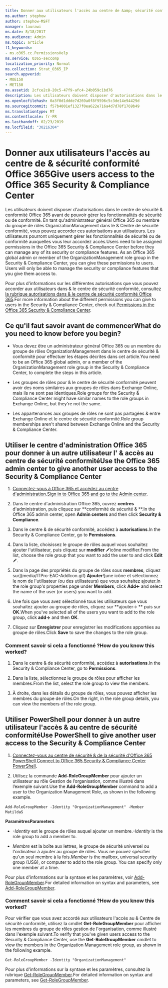 ```yaml
---
title: Donner aux utilisateurs l'accès au centre de &amp; sécurité conformité Office 365
ms.author: stephow
author: stephow-MSFT
manager: laurawi
ms.date: 8/18/2017
ms.audience: Admin
ms.topic: article
f1_keywords:
- ms.o365.cc.PermissionsHelp
ms.service: O365-seccomp
localization_priority: Normal
ms.collection: Strat_O365_IP
search.appverid:
- MOE150
- MET150
ms.assetid: 2cfce2c8-20c5-47f9-afc4-24b059c1bd76
description: Les utilisateurs doivent disposer d'autorisations dans le centre de sécurité &amp; conformité Office 365 avant de pouvoir gérer les fonctionnalités de sécurité ou de conformité.
ms.openlocfilehash: 0a3f0d1ddde7d269a0f8f9596c5c3de14e94429d
ms.sourcegitcommit: f57b4001ef1327f0ea622e716a4d7d78f1769b49
ms.translationtype: MT
ms.contentlocale: fr-FR
ms.lasthandoff: 02/23/2019
ms.locfileid: "30216304"
---
```

# <a name="give-users-access-to-the-office-365-security-amp-compliance-center"></a><span data-ttu-id="5da2c-103">Donner aux utilisateurs l'accès au centre de &amp; sécurité conformité Office 365</span><span class="sxs-lookup"><span data-stu-id="5da2c-103">Give users access to the Office 365 Security &amp; Compliance Center</span></span>

<span data-ttu-id="5da2c-p101">Les utilisateurs doivent disposer d'autorisations dans le centre de sécurité &amp; conformité Office 365 avant de pouvoir gérer les fonctionnalités de sécurité ou de conformité. En tant qu'administrateur général Office 365 ou membre du groupe de rôles OrganizationManagement dans le &amp; Centre de sécurité conformité, vous pouvez accorder ces autorisations aux utilisateurs. Les utilisateurs pourront uniquement gérer les fonctionnalités de sécurité ou de conformité auxquelles vous leur accordez accès.</span><span class="sxs-lookup"><span data-stu-id="5da2c-p101">Users need to be assigned permissions in the Office 365 Security &amp; Compliance Center before they can manage any of its security or compliance features. As an Office 365 global admin or member of the OrganizationManagement role group in the Security &amp; Compliance Center, you can give these permissions to users. Users will only be able to manage the security or compliance features that you give them access to.</span></span> 
  
<span data-ttu-id="5da2c-107">Pour plus d'informations sur les différentes autorisations que vous pouvez accorder aux utilisateurs dans &amp; le centre de sécurité conformité, consultez [la rubrique autorisations dans &amp; le centre de sécurité conformité Office 365](permissions-in-the-security-and-compliance-center.md).</span><span class="sxs-lookup"><span data-stu-id="5da2c-107">For more information about the different permissions you can give to users in the Security &amp; Compliance Center, check out [Permissions in the Office 365 Security &amp; Compliance Center](permissions-in-the-security-and-compliance-center.md).</span></span>
  
## <a name="what-do-you-need-to-know-before-you-begin"></a><span data-ttu-id="5da2c-108">Ce qu'il faut savoir avant de commencer</span><span class="sxs-lookup"><span data-stu-id="5da2c-108">What do you need to know before you begin?</span></span>

- <span data-ttu-id="5da2c-109">Vous devez être un administrateur général Office 365 ou un membre du groupe de rôles OrganizationManagement dans le centre de sécurité &amp; conformité pour effectuer les étapes décrites dans cet article.</span><span class="sxs-lookup"><span data-stu-id="5da2c-109">You need to be an Office 365 global admin, or a member of the OrganizationManagement role group in the Security &amp; Compliance Center, to complete the steps in this article.</span></span>
    
- <span data-ttu-id="5da2c-110">Les groupes de rôles pour &amp; le centre de sécurité conformité peuvent avoir des noms similaires aux groupes de rôles dans Exchange Online, mais ils ne sont pas identiques.</span><span class="sxs-lookup"><span data-stu-id="5da2c-110">Role groups for the Security &amp; Compliance Center might have similar names to the role groups in Exchange Online, but they're not the same.</span></span> 
    
- <span data-ttu-id="5da2c-111">Les appartenances aux groupes de rôles ne sont pas partagées &amp; entre Exchange Online et le centre de sécurité conformité.</span><span class="sxs-lookup"><span data-stu-id="5da2c-111">Role group memberships aren't shared between Exchange Online and the Security &amp; Compliance Center.</span></span>
    
## <a name="use-the-office-365-admin-center-to-give-another-user-access-to-the-security-amp-compliance-center"></a><span data-ttu-id="5da2c-112">Utiliser le centre d'administration Office 365 pour donner à un autre utilisateur l' &amp; accès au centre de sécurité conformité</span><span class="sxs-lookup"><span data-stu-id="5da2c-112">Use the Office 365 admin center to give another user access to the Security &amp; Compliance Center</span></span>

1. <span data-ttu-id="5da2c-113">[Connectez-vous à Office 365 et accédez au centre d'administration](https://go.microsoft.com/fwlink/p/?LinkId=525275).</span><span class="sxs-lookup"><span data-stu-id="5da2c-113">[Sign in to Office 365 and go to the Admin center](https://go.microsoft.com/fwlink/p/?LinkId=525275).</span></span>
    
2. <span data-ttu-id="5da2c-114">Dans le centre d'administration Office 365, ouvrez **centres** d'administration, puis cliquez sur \*\*conformité de sécurité &amp; \*\*.</span><span class="sxs-lookup"><span data-stu-id="5da2c-114">In the Office 365 admin center, open **Admin centers** and then click **Security &amp; Compliance**.</span></span> 
    
3. <span data-ttu-id="5da2c-115">Dans le centre &amp; de sécurité conformité, accédez à **autorisations**.</span><span class="sxs-lookup"><span data-stu-id="5da2c-115">In the Security &amp; Compliance Center, go to **Permissions**.</span></span>
    
4. <span data-ttu-id="5da2c-116">Dans la liste, choisissez le groupe de rôles auquel vous souhaitez ajouter l'utilisateur, puis cliquez sur **modifier** ![l'](media/O365_MDM_CreatePolicy_EditIcon.gif)icône modifier.</span><span class="sxs-lookup"><span data-stu-id="5da2c-116">From the list, choose the role group that you want to add the user to and click **Edit** ![Edit icon](media/O365_MDM_CreatePolicy_EditIcon.gif).</span></span>
    
5. <span data-ttu-id="5da2c-117">Dans la page des propriétés du groupe de rôles sous **membres**, cliquez sur](media/ITPro-EAC-AddIcon.gif) **Ajouter**![une icône et sélectionnez le nom de l'utilisateur (ou des utilisateurs) que vous souhaitez ajouter.</span><span class="sxs-lookup"><span data-stu-id="5da2c-117">In the role group's properties page under **Members**, click **Add**![Add Icon](media/ITPro-EAC-AddIcon.gif) and select the name of the user (or users) you want to add.</span></span> 
    
6. <span data-ttu-id="5da2c-118">Une fois que vous avez sélectionné tous les utilisateurs que vous souhaitez ajouter au groupe de rôles, cliquez sur \*\*ajouter-\> \*\* puis sur **OK**.</span><span class="sxs-lookup"><span data-stu-id="5da2c-118">When you've selected all of the users you want to add to the role group, click **add-\>** and then **OK**.</span></span>
    
7. <span data-ttu-id="5da2c-119">Cliquez sur **Enregistrer** pour enregistrer les modifications apportées au groupe de rôles.</span><span class="sxs-lookup"><span data-stu-id="5da2c-119">Click **Save** to save the changes to the role group.</span></span> 
    
### <a name="how-do-you-know-this-worked"></a><span data-ttu-id="5da2c-120">Comment savoir si cela a fonctionné ?</span><span class="sxs-lookup"><span data-stu-id="5da2c-120">How do you know this worked?</span></span>

1. <span data-ttu-id="5da2c-121">Dans le centre &amp; de sécurité conformité, accédez à **autorisations**.</span><span class="sxs-lookup"><span data-stu-id="5da2c-121">In the Security &amp; Compliance Center, go to **Permissions**.</span></span>
    
2. <span data-ttu-id="5da2c-122">Dans la liste, sélectionnez le groupe de rôles pour afficher les membres.</span><span class="sxs-lookup"><span data-stu-id="5da2c-122">From the list, select the role group to view the members.</span></span>
    
3. <span data-ttu-id="5da2c-123">À droite, dans les détails du groupe de rôles, vous pouvez afficher les membres du groupe de rôles.</span><span class="sxs-lookup"><span data-stu-id="5da2c-123">On the right, in the role group details, you can view the members of the role group.</span></span>
    
## <a name="use-powershell-to-give-another-user-access-to-the-security-amp-compliance-center"></a><span data-ttu-id="5da2c-124">Utiliser PowerShell pour donner à un autre utilisateur l'accès &amp; au centre de sécurité conformité</span><span class="sxs-lookup"><span data-stu-id="5da2c-124">Use PowerShell to give another user access to the Security &amp; Compliance Center</span></span>

1. <span data-ttu-id="5da2c-125">[Connectez-vous au centre de sécurité & de la sécurité d'Office 365 PowerShell](https://docs.microsoft.com/en-us/powershell/exchange/office-365-scc/connect-to-scc-powershell/connect-to-scc-powershell?view=exchange-ps).</span><span class="sxs-lookup"><span data-stu-id="5da2c-125">[Connect to Office 365 Security & Compliance Center PowerShell](https://docs.microsoft.com/en-us/powershell/exchange/office-365-scc/connect-to-scc-powershell/connect-to-scc-powershell?view=exchange-ps).</span></span>
    
2. <span data-ttu-id="5da2c-126">Utilisez la commande **Add-RoleGroupMember** pour ajouter un utilisateur au rôle Gestion de l’organisation, comme illustré dans l’exemple suivant.</span><span class="sxs-lookup"><span data-stu-id="5da2c-126">Use the **Add-RoleGroupMember** command to add a user to the Organization Management Role, as shown in the following example.</span></span> 
    
  ```
  Add-RoleGroupMember -Identity "OrganizationManagement" -Member MatildaS
  
  ```

 <span data-ttu-id="5da2c-127">**Paramètres**</span><span class="sxs-lookup"><span data-stu-id="5da2c-127">**Parameters**</span></span>
  
- <span data-ttu-id="5da2c-128">_-Identity_ est le groupe de rôles auquel ajouter un membre.</span><span class="sxs-lookup"><span data-stu-id="5da2c-128">_-Identity_ is the role group to add a member to.</span></span> 
    
- <span data-ttu-id="5da2c-p102">_Membre_ est la boîte aux lettres, le groupe de sécurité universel ou l'ordinateur à ajouter au groupe de rôles. Vous ne pouvez spécifier qu'un seul membre à la fois.</span><span class="sxs-lookup"><span data-stu-id="5da2c-p102">_Member_ is the mailbox, universal security group (USG), or computer to add to the role group. You can specify only one member at a time.</span></span> 
    
<span data-ttu-id="5da2c-131">Pour plus d'informations sur la syntaxe et les paramètres, voir [Add-RoleGroupMember](https://go.microsoft.com/fwlink/p/?LinkId=510859).</span><span class="sxs-lookup"><span data-stu-id="5da2c-131">For detailed information on syntax and parameters, see [Add-RoleGroupMember](https://go.microsoft.com/fwlink/p/?LinkId=510859).</span></span>
  
### <a name="how-do-you-know-this-worked"></a><span data-ttu-id="5da2c-132">Comment savoir si cela a fonctionné ?</span><span class="sxs-lookup"><span data-stu-id="5da2c-132">How do you know this worked?</span></span>

<span data-ttu-id="5da2c-133">Pour vérifier que vous avez accordé aux utilisateurs l'accès au &amp; Centre de sécurité conformité, utilisez la cmdlet **Get-RoleGroupMember** pour afficher les membres du groupe de rôles gestion de l'organisation, comme illustré dans l'exemple suivant.</span><span class="sxs-lookup"><span data-stu-id="5da2c-133">To verify that you've given users access to the Security &amp; Compliance Center, use the **Get-RoleGroupMember** cmdlet to view the members in the Organization Management role group, as shown in the following example.</span></span> 
  
```
Get-RoleGroupMember -Identity "OrganizationManagement"

```

<span data-ttu-id="5da2c-134">Pour plus d'informations sur la syntaxe et les paramètres, consultez la rubrique [Get-RoleGroupMember](https://go.microsoft.com/fwlink/p/?LinkId=510860).</span><span class="sxs-lookup"><span data-stu-id="5da2c-134">For detailed information on syntax and parameters, see [Get-RoleGroupMember](https://go.microsoft.com/fwlink/p/?LinkId=510860).</span></span>
  


